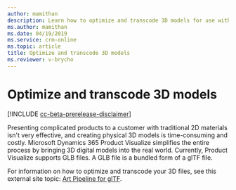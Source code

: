 ```yaml
---
author: mamithan
description: Learn how to optimize and transcode 3D models for use with Dynamics 365 Product Visualize
ms.author: mamithan
ms.date: 04/19/2019
ms.service: crm-online
ms.topic: article
title: Optimize and transcode 3D models
ms.reviewer: v-brycho
---
```


# Optimize and transcode 3D models

[!INCLUDE [cc-beta-prerelease-disclaimer](../includes/cc-beta-prerelease-disclaimer.md)]

Presenting complicated products to a customer with traditional 2D materials isn't very effective, and creating physical 
3D models is time-consuming and costly. Microsoft Dynamics 365 Product Visualize simplifies the entire process by bringing 3D digital models into the real world. Currently, Product Visualize supports GLB files. A GLB file is a bundled form of a glTF file.

For information on how to optimize and transcode your 3D files, see this external site topic: [Art Pipeline for glTF](https://go.microsoft.com/fwlink/p/?linkid=2083000).

